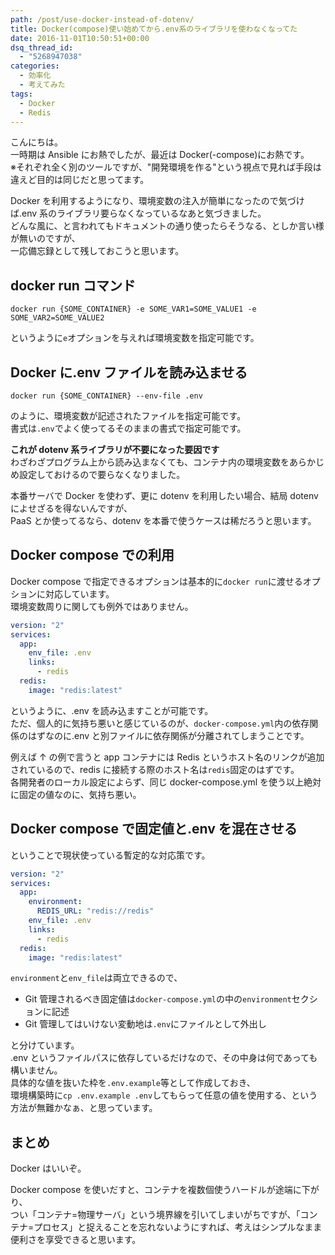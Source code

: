 ```yaml
---
path: /post/use-docker-instead-of-dotenv/
title: Docker(compose)使い始めてから.env系のライブラリを使わなくなってた
date: 2016-11-01T10:50:51+00:00
dsq_thread_id:
  - "5268947038"
categories:
  - 効率化
  - 考えてみた
tags:
  - Docker
  - Redis
---
```


こんにちは。  
一時期は Ansible にお熱でしたが、最近は Docker(-compose)にお熱です。  
※それぞれ全く別のツールですが、"開発環境を作る"という視点で見れば手段は違えど目的は同じだと思ってます。

Docker を利用するようになり、環境変数の注入が簡単になったので気づけば.env 系のライブラリ要らなくなっているなあと気づきました。  
どんな風に、と言われてもドキュメントの通り使ったらそうなる、としか言い様が無いのですが、  
一応備忘録として残しておこうと思います。

<!--more-->

## docker run コマンド

```
docker run {SOME_CONTAINER} -e SOME_VAR1=SOME_VALUE1 -e SOME_VAR2=SOME_VALUE2
```

というように`e`オプションを与えれば環境変数を指定可能です。

## Docker に.env ファイルを読み込ませる

```
docker run {SOME_CONTAINER} --env-file .env
```

のように、環境変数が記述されたファイルを指定可能です。  
書式は`.env`でよく使ってるそのままの書式で指定可能です。

**これが dotenv 系ライブラリが不要になった要因です**  
わざわざプログラム上から読み込まなくても、コンテナ内の環境変数をあらかじめ設定しておけるので要らなくなりました。

本番サーバで Docker を使わず、更に dotenv を利用したい場合、結局 dotenv によせざるを得ないんですが、  
PaaS とか使ってるなら、dotenv を本番で使うケースは稀だろうと思います。

## Docker compose での利用

Docker compose で指定できるオプションは基本的に`docker run`に渡せるオプションに対応しています。  
環境変数周りに関しても例外ではありません。

```yaml
version: "2"
services:
  app:
    env_file: .env
    links:
      - redis
  redis:
    image: "redis:latest"
```

というように、.env を読み込ますことが可能です。  
ただ、個人的に気持ち悪いと感じているのが、`docker-compose.yml`内の依存関係のはずなのに.env と別ファイルに依存関係が分離されてしまうことです。

例えば ↑ の例で言うと app コンテナには Redis というホスト名のリンクが追加されているので、redis に接続する際のホスト名は`redis`固定のはずです。  
各開発者のローカル設定によらず、同じ docker-compose.yml を使う以上絶対に固定の値なのに、気持ち悪い。

## Docker compose で固定値と.env を混在させる

ということで現状使っている暫定的な対応策です。

```yaml
version: "2"
services:
  app:
    environment:
      REDIS_URL: "redis://redis"
    env_file: .env
    links:
      - redis
  redis:
    image: "redis:latest"
```

`environment`と`env_file`は両立できるので、

- Git 管理されるべき固定値は`docker-compose.yml`の中の`environment`セクションに記述
- Git 管理してはいけない変動地は`.env`にファイルとして外出し

と分けています。  
.env というファイルパスに依存しているだけなので、その中身は何であっても構いません。  
具体的な値を抜いた枠を`.env.example`等として作成しておき、  
環境構築時に`cp .env.example .env`してもらって任意の値を使用する、という方法が無難かなぁ、と思っています。

## まとめ

Docker はいいぞ。

Docker compose を使いだすと、コンテナを複数個使うハードルが途端に下がり、  
つい「コンテナ=物理サーバ」という境界線を引いてしまいがちですが、「コンテナ=プロセス」と捉えることを忘れないようにすれば、考えはシンプルなまま便利さを享受できると思います。
